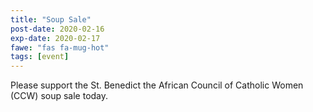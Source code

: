 ```yaml
---
title: "Soup Sale"
post-date: 2020-02-16
exp-date: 2020-02-17
fawe: "fas fa-mug-hot"
tags: [event]
---
```

Please support the St. Benedict the African Council of Catholic Women (CCW) soup sale today.